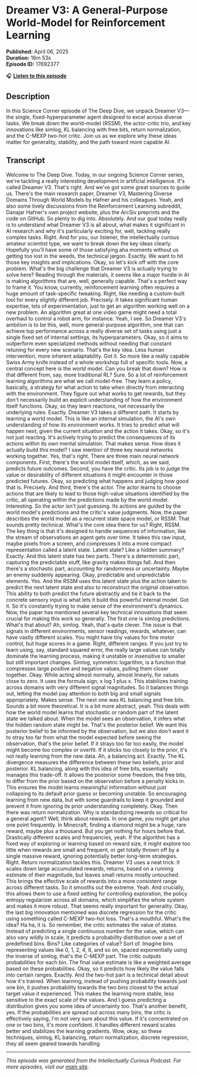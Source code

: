 # Dreamer V3: A General-Purpose World-Model for Reinforcement Learning

**Published:** April 06, 2025  
**Duration:** 16m 53s  
**Episode ID:** 17692377

🎧 **[Listen to this episode](https://intellectuallycurious.buzzsprout.com/2529712/episodes/17692377-dreamer-v3-a-general-purpose-world-model-for-reinforcement-learning)**

## Description

In this Science Corner episode of The Deep Dive, we unpack Dreamer V3—the single, fixed-hyperparameter agent designed to excel across diverse tasks. We break down the world-model (RSSM), the actor-critic trio, and key innovations like simlog, KL balancing with free bits, return normalization, and the C-MEXP two-hot critic. Join us as we explore why these ideas matter for generality, stability, and the path toward more capable AI.

## Transcript

Welcome to The Deep Dive. Today, in our ongoing Science Corner series, we're tackling a really interesting development in artificial intelligence. It's called Dreamer V3. That's right. And we've got some great sources to guide us. There's the main research paper, Dreamer V3, Mastering Diverse Domains Through World Models by Hafner and his colleagues. Yeah, and also some lively discussions from the Reinforcement Learning subreddit, Danajar Hafner's own project website, plus the ArcSiv preprints and the code on GitHub. So plenty to dig into. Absolutely. And our goal today really is to understand what Dreamer V3 is all about, what makes it significant in AI research and why it's particularly exciting for, well, tackling really complex tasks. Right. And for you, our listener, the intellectually curious amateur scientist type, we want to break down the key ideas clearly. Hopefully you'll have some of those satisfying aha moments without us getting too lost in the weeds, the technical jargon. Exactly. We want to hit those key insights and implications. Okay, so let's kick off with the core problem. What's the big challenge that Dreamer V3 is actually trying to solve here? Reading through the materials, it seems like a major hurdle in AI is making algorithms that are, well, generally capable. That's a perfect way to frame it. You know, currently, reinforcement learning often requires a huge amount of task-specific tweaking. Right, like needing a custom-built tool for every slightly different job. Precisely. It takes significant human expertise, lots of experimentation, just to get an algorithm working well on a new problem. An algorithm great at one video game might need a total overhaul to control a robot arm, for instance. Yeah, I see. So Dreamer V3's ambition is to be this, well, more general-purpose algorithm, one that can achieve top performance across a really diverse set of tasks using just a single fixed set of internal settings, its hyperparameters. Okay, so it aims to outperform even specialized methods without needing that constant retuning for every new scenario. That's the key idea. Less human intervention, more inherent adaptability. Got it. So more like a really capable Swiss Army knife instead of a whole workshop full of specific tools. Now, a central concept here is the world model. Can you break that down? How is that different from, say, more traditional RL? Sure. So a lot of reinforcement learning algorithms are what we call model-free. They learn a policy, basically, a strategy for what action to take when directly from interacting with the environment. They figure out what works to get rewards, but they don't necessarily build an explicit understanding of how the environment itself functions. Okay, so they learn reactions, not necessarily the underlying rules. Exactly. Dreamer V3 takes a different path. It starts by learning a world model. This is like an internal simulation, the AI's own understanding of how its environment works. It tries to predict what will happen next, given the current situation and the action it takes. Okay, so it's not just reacting. It's actively trying to predict the consequences of its actions within its own mental simulation. That makes sense. How does it actually build this model? I saw mention of three key neural networks working together. Yes, that's right. There are three main neural network components. First, there's the world model itself, which, as we said, predicts future outcomes. Second, you have the critic. Its job is to judge the value or desirability of different situations it might encounter in those predicted futures. Okay, so predicting what happens and judging how good that is. Precisely. And third, there's the actor. The actor learns to choose actions that are likely to lead to those high-value situations identified by the critic, all operating within the predictions made by the world model. Interesting. So the actor isn't just guessing. Its actions are guided by the world model's predictions and the critic's value judgments. Now, the paper describes the world model as a recurrent state space model, or RSSM. That sounds pretty technical. What's the core idea there for us? Right, RSSM. The key thing is that it's designed to handle sequences of information, like the stream of observations an agent gets over time. It takes this raw input, maybe pixels from a screen, and compresses it into a more compact representation called a latent state. Latent state? Like a hidden summary? Exactly. And this latent state has two parts. There's a deterministic part, capturing the predictable stuff, like gravity makes things fall. And then there's a stochastic part, accounting for randomness or uncertainty. Maybe an enemy suddenly appearing. Okay, predictable and unpredictable elements. Yes. And the RSSM uses this latent state plus the action taken to predict the next latent state and also to reconstruct the original observation. This ability to both predict the future abstractly and tie it back to the concrete sensory input is what lets it build this powerful internal model. Got it. So it's constantly trying to make sense of the environment's dynamics. Now, the paper has mentioned several key technical innovations that seem crucial for making this work so generally. The first one is simlog predictions. What's that about? Ah, simlog. Yeah, that's quite clever. The issue is that signals in different environments, sensor readings, rewards, whatever, can have vastly different scales. You might have tiny values for fine motor control, but huge scores in a game. Right, different ranges. If you just try to learn using, say, standard squared error, the really large values can totally dominate the learning process, making it unstable or insensitive to smaller but still important changes. Simlog, symmetric logarithm, is a function that compresses large positive and negative values, pulling them closer together. Okay. While acting almost normally, almost linearly, for values close to zero. It uses the formula sign, x log 1 plus x. This stabilizes training across domains with very different signal magnitudes. So it balances things out, letting the model pay attention to both big and small signals appropriately. Makes sense. The next one was KL balancing and free bits. Sounds a bit more theoretical. It is a bit more abstract, yeah. This deals with how the world model learns that stochastic or random part of the latent state we talked about. When the model sees an observation, it infers what the hidden random state might be. That's the posterior belief. We want this posterior belief to be informed by the observation, but we also don't want it to stray too far from what the model expected before seeing the observation, that's the prior belief. If it strays too far too easily, the model might become too complex or overfit. If it sticks too closely to the prior, it's not really learning from the new data. Ah, a balancing act. Exactly. The KL divergence measures the difference between these two beliefs, prior and posterior. KL balancing, along with this idea of free bits, essentially manages this trade-off. It allows the posterior some freedom, the free bits, to differ from the prior based on the observation before a penalty kicks in. This ensures the model learns meaningful information without just collapsing to its default prior guess or becoming unstable. So encouraging learning from new data, but with some guardrails to keep it grounded and prevent it from ignoring its prior understanding completely. Okay. Then there was return normalization. Why is standardizing rewards so critical for a general agent? Well, think about rewards. In one game, you might get plus one point frequently. In Minecraft, finding a diamond might be a huge, rare reward, maybe plus a thousand. But you get nothing for hours before that. Drastically different scales and frequencies, yeah. If the algorithm has a fixed way of exploring or learning based on reward size, it might explore too little when rewards are small and frequent, or get totally thrown off by a single massive reward, ignoring potentially better long-term strategies. Right. Return normalization tackles this. Dreamer V3 uses a neat trick. It scales down large accumulated rewards, returns, based on a running estimate of their magnitude, but leaves small returns mostly untouched. This brings the effective scale of rewards into a more consistent range across different tasks. So it smooths out the extreme. Yeah. And crucially, this allows them to use a fixed setting for controlling exploration, the policy entropy regularizer across all domains, which simplifies the whole system and makes it more robust. That seems really important for generality. Okay, the last big innovation mentioned was discrete regression for the critic using something called C-MEXP two-hot loss. That's a mouthful. What's the idea? Ha ha, it is. So remember, the critic estimates the value of states. Instead of predicting a single continuous number for the value, which can also vary wildly in scale, it predicts a probability distribution over a set of predefined bins. Bins? Like categories of value? Sort of. Imagine bins representing values like 0, 1, 2, 4, 8, and so on, spaced exponentially using the inverse of simlog, that's the C-MEXP part. The critic outputs probabilities for each bin. The final value estimate is like a weighted average based on these probabilities. Okay, so it predicts how likely the value falls into certain ranges. Exactly. And the two-hot part is a technical detail about how it's trained. When learning, instead of pushing probability towards just one bin, it pushes probability towards the two bins closest to the actual target value it experienced. This makes the learning more stable, less sensitive to the exact scale of the values. And I guess predicting a distribution gives you some idea of uncertainty too. That's another benefit, yes. If the probabilities are spread out across many bins, the critic is effectively saying, I'm not very sure about this value. If it's concentrated on one or two bins, it's more confident. It handles different reward scales better and stabilizes the learning gradients. Wow, okay, so these techniques, simlog, KL balancing, return normalization, discrete regression, they all seem geared towards handling

---
*This episode was generated from the Intellectually Curious Podcast. For more episodes, visit our [main site](https://intellectuallycurious.buzzsprout.com).*
